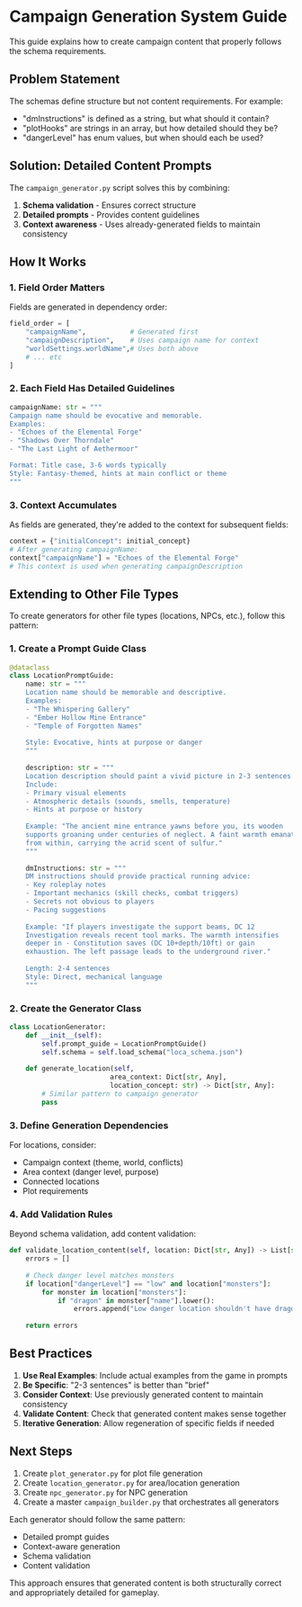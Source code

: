 # Campaign Generation System Guide

This guide explains how to create campaign content that properly follows the schema requirements.

## Problem Statement

The schemas define structure but not content requirements. For example:
- "dmInstructions" is defined as a string, but what should it contain?
- "plotHooks" are strings in an array, but how detailed should they be?
- "dangerLevel" has enum values, but when should each be used?

## Solution: Detailed Content Prompts

The `campaign_generator.py` script solves this by combining:
1. **Schema validation** - Ensures correct structure
2. **Detailed prompts** - Provides content guidelines
3. **Context awareness** - Uses already-generated fields to maintain consistency

## How It Works

### 1. Field Order Matters
Fields are generated in dependency order:
```python
field_order = [
    "campaignName",           # Generated first
    "campaignDescription",    # Uses campaign name for context
    "worldSettings.worldName",# Uses both above
    # ... etc
]
```

### 2. Each Field Has Detailed Guidelines
```python
campaignName: str = """
Campaign name should be evocative and memorable.
Examples:
- "Echoes of the Elemental Forge"
- "Shadows Over Thorndale"
- "The Last Light of Aethermoor"

Format: Title case, 3-6 words typically
Style: Fantasy-themed, hints at main conflict or theme
"""
```

### 3. Context Accumulates
As fields are generated, they're added to the context for subsequent fields:
```python
context = {"initialConcept": initial_concept}
# After generating campaignName:
context["campaignName"] = "Echoes of the Elemental Forge"
# This context is used when generating campaignDescription
```

## Extending to Other File Types

To create generators for other file types (locations, NPCs, etc.), follow this pattern:

### 1. Create a Prompt Guide Class
```python
@dataclass
class LocationPromptGuide:
    name: str = """
    Location name should be memorable and descriptive.
    Examples:
    - "The Whispering Gallery"
    - "Ember Hollow Mine Entrance"
    - "Temple of Forgotten Names"
    
    Style: Evocative, hints at purpose or danger
    """
    
    description: str = """
    Location description should paint a vivid picture in 2-3 sentences.
    Include:
    - Primary visual elements
    - Atmospheric details (sounds, smells, temperature)
    - Hints at purpose or history
    
    Example: "The ancient mine entrance yawns before you, its wooden 
    supports groaning under centuries of neglect. A faint warmth emanates 
    from within, carrying the acrid scent of sulfur."
    """
    
    dmInstructions: str = """
    DM instructions should provide practical running advice:
    - Key roleplay notes
    - Important mechanics (skill checks, combat triggers)
    - Secrets not obvious to players
    - Pacing suggestions
    
    Example: "If players investigate the support beams, DC 12 
    Investigation reveals recent tool marks. The warmth intensifies 
    deeper in - Constitution saves (DC 10+depth/10ft) or gain 
    exhaustion. The left passage leads to the underground river."
    
    Length: 2-4 sentences
    Style: Direct, mechanical language
    """
```

### 2. Create the Generator Class
```python
class LocationGenerator:
    def __init__(self):
        self.prompt_guide = LocationPromptGuide()
        self.schema = self.load_schema("loca_schema.json")
    
    def generate_location(self, 
                         area_context: Dict[str, Any], 
                         location_concept: str) -> Dict[str, Any]:
        # Similar pattern to campaign generator
        pass
```

### 3. Define Generation Dependencies
For locations, consider:
- Campaign context (theme, world, conflicts)
- Area context (danger level, purpose)
- Connected locations
- Plot requirements

### 4. Add Validation Rules
Beyond schema validation, add content validation:
```python
def validate_location_content(self, location: Dict[str, Any]) -> List[str]:
    errors = []
    
    # Check danger level matches monsters
    if location["dangerLevel"] == "low" and location["monsters"]:
        for monster in location["monsters"]:
            if "dragon" in monster["name"].lower():
                errors.append("Low danger location shouldn't have dragons")
    
    return errors
```

## Best Practices

1. **Use Real Examples**: Include actual examples from the game in prompts
2. **Be Specific**: "2-3 sentences" is better than "brief"
3. **Consider Context**: Use previously generated content to maintain consistency
4. **Validate Content**: Check that generated content makes sense together
5. **Iterative Generation**: Allow regeneration of specific fields if needed

## Next Steps

1. Create `plot_generator.py` for plot file generation
2. Create `location_generator.py` for area/location generation
3. Create `npc_generator.py` for NPC generation
4. Create a master `campaign_builder.py` that orchestrates all generators

Each generator should follow the same pattern:
- Detailed prompt guides
- Context-aware generation
- Schema validation
- Content validation

This approach ensures that generated content is both structurally correct and appropriately detailed for gameplay.